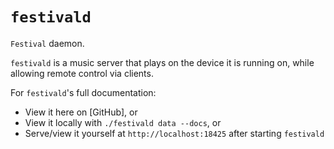 # `festivald`
`Festival` daemon.

`festivald` is a music server that plays on the device it is running on, while allowing remote control via clients.

For `festivald`'s full documentation:

- View it here on [GitHub], or
- View it locally with `./festivald data --docs`, or
- Serve/view it yourself at `http://localhost:18425` after starting `festivald`
